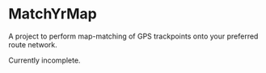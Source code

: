 MatchYrMap
==========

A project to perform map-matching of GPS trackpoints onto your preferred route network.

Currently incomplete.
